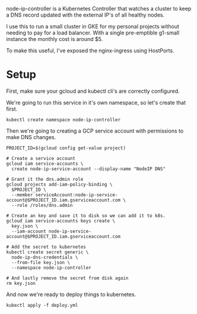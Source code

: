 node-ip-controller is a Kubernetes Controller that watches a cluster 
to keep a DNS record updated with the external IP's of all healthy 
nodes.

I use this to run a small cluster in GKE for my personal projects
without needing to pay for a load balancer. With a single pre-emptible
g1-small instance the monthly cost is around $5.

To make this useful, I've exposed the nginx-ingress using HostPorts.

# Setup
First, make sure your gcloud and kubectl cli's are correctly configured.

We're going to run this service in it's own namespace, so let's create
that first.

```
kubectl create namespace node-ip-controller
```

Then we're going to creating a GCP service account with permissions to
make DNS changes. 
```
PROJECT_ID=$(gcloud config get-value project)

# Create a service account
gcloud iam service-accounts \
  create node-ip-service-account --display-name "NodeIP DNS"

# Grant it the dns.admin role
gcloud projects add-iam-policy-binding \
  $PROJECT_ID \
  --member serviceAccount:node-ip-service-account@$PROJECT_ID.iam.gserviceaccount.com \
  --role /roles/dns.admin

# Create an key and save it to disk so we can add it to k8s.
gcloud iam service-accounts keys create \
  key.json \
  --iam-account node-ip-service-account@$PROJECT_ID.iam.gserviceaccount.com

# Add the secret to kubernetes
kubectl create secret generic \
  node-ip-dns-credentials \
  --from-file key.json \
  --namespace node-ip-controller

# And lastly remove the secret from disk again
rm key.json
```

And now we're ready to deploy things to kubernetes.
```
kubectl apply -f deploy.yml
```
